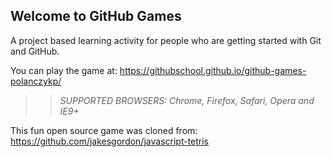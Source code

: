 ## Welcome to GitHub Games

A project based learning activity for people who are getting started with Git and GitHub.

You can play the game at: https://githubschool.github.io/github-games-polanczykp/

>> _*SUPPORTED BROWSERS*: Chrome, Firefox, Safari, Opera and IE9+_

This fun open source game was cloned from: https://github.com/jakesgordon/javascript-tetris
